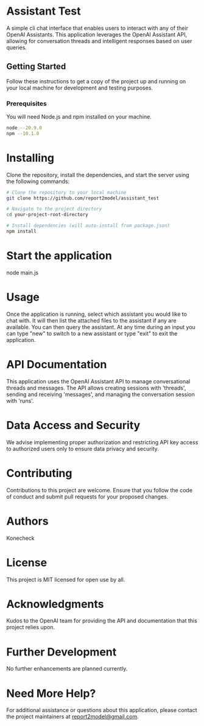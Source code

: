 # Assistant Test

A simple cli chat interface that enables users to interact with any of their OpenAI Assistants. This application leverages the OpenAI Assistant API, allowing for conversation threads and intelligent responses based on user queries.

## Getting Started

Follow these instructions to get a copy of the project up and running on your local machine for development and testing purposes.

### Prerequisites

You will need Node.js and npm installed on your machine.

```bash
node --20.9.0
npm --10.1.0
```

# Installing

Clone the repository, install the dependencies, and start the server using the following commands:

```sh
# Clone the repository to your local machine
git clone https://github.com/report2model/assistant_test

# Navigate to the project directory
cd your-project-root-directory

# Install dependencies (will auto-install from package.json)
npm install

```

# Start the application

node main.js

# Usage

Once the application is running, select which assistant you would like to chat with. It will then list the attached files to the assistant if any are available. You can then query the assistant. At any time during an input you can type "new" to switch to a new assistant or type "exit" to exit the application.

# API Documentation

This application uses the OpenAI Assistant API to manage conversational threads and messages. The API allows creating sessions with 'threads', sending and receiving 'messages', and managing the conversation session with 'runs'.

# Data Access and Security

We advise implementing proper authorization and restricting API key access to authorized users only to ensure data privacy and security.

# Contributing

Contributions to this project are welcome. Ensure that you follow the code of conduct and submit pull requests for your proposed changes.

# Authors

Konecheck

# License

This project is MIT licensed for open use by all.

# Acknowledgments

Kudos to the OpenAI team for providing the API and documentation that this project relies upon.

# Further Development

No further enhancements are planned currently.

# Need More Help?

For additional assistance or questions about this application, please contact the project maintainers at report2model@gmail.com.
